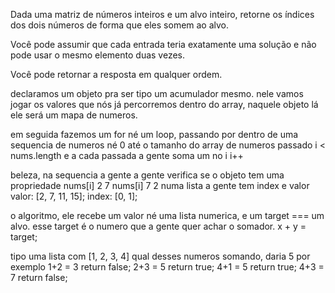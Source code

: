 Dada uma matriz de números inteiros e um alvo inteiro, retorne os índices dos dois números de forma que eles somem ao alvo.

Você pode assumir que cada entrada teria exatamente uma solução e não pode usar o mesmo elemento duas vezes.

Você pode retornar a resposta em qualquer ordem.

declaramos um objeto pra ser tipo
um acumulador mesmo. nele vamos jogar os valores
que nós já percorremos dentro do array, naquele objeto lá
ele será um mapa de numeros.

em seguida fazemos um for né um loop, passando por dentro de
uma sequencia de numeros né 0 até o tamanho do array de numeros passado
i < nums.length
e a cada passada a gente soma um no i
i++

beleza, na sequencia a gente a gente verifica se o objeto tem uma propriedade
nums[i] 2 7
nums[i] 7 2
numa lista a gente tem index e valor
valor: [2, 7, 11, 15];
index: [0, 1];

o algoritmo, ele recebe um valor né uma lista numerica, e um target === um alvo.
esse target é o numero que a gente quer achar o somador.
x + y = target;

tipo uma lista com [1, 2, 3, 4] qual desses numeros somando, daria 5 por exemplo
1+2 = 3 return false;
2+3 = 5 return true;
4+1 = 5 return true;
4+3 = 7 return false;
